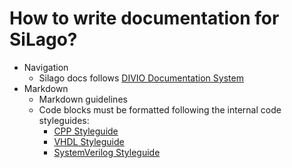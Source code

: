 # How to write documentation for SiLago?

- Navigation
  - Silago docs follows [DIVIO Documentation System](https://docs.divio.com/documentation-system/)
- Markdown
  - Markdown guidelines
  - Code blocks must be formatted following the internal code styleguides:
    - [CPP Styleguide](../Software/Style-guide-cpp.md)
    - [VHDL Styleguide](../Hardware/Style-guide-VHDL.md)
    - [SystemVerilog Styleguide](../Hardware/Style-guide-Verilog.md)
